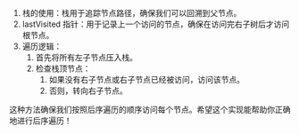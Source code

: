 1. 栈的使用：栈用于追踪节点路径，确保我们可以回溯到父节点。
2. lastVisited 指针：用于记录上一个访问的节点，确保在访问完右子树后才访问根节点。
3. 遍历逻辑：
    1. 首先将所有左子节点压入栈。
    2. 检查栈顶节点：
        1. 如果没有右子节点或右子节点已经被访问，访问该节点。
        2. 否则，转向右子节点。

这种方法确保我们按照后序遍历的顺序访问每个节点。希望这个实现能帮助你正确地进行后序遍历！
